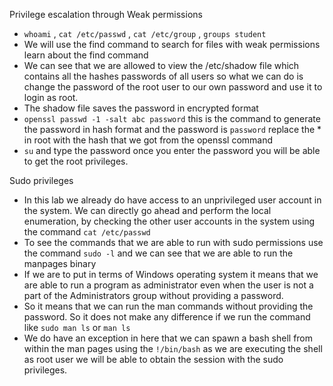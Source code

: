 Privilege escalation through Weak permissions

- `whoami` , `cat /etc/passwd` , `cat /etc/group` , `groups student` 
- We will use the find command to search for files with weak permissions learn about the find command
- We can see that we are allowed to view the /etc/shadow file which contains all the hashes passwords of all users so what we can do is change the password of the root user to our own password and use it to login as root.
- The shadow file saves the password in encrypted format
- `openssl passwd -1 -salt abc password` this is the command to generate the password in hash format and the password is `password` replace the \* in root with the hash that we got from the openssl command
- `su` and type the password once you enter the password you will be able to get the root privileges.

Sudo privileges

- In this lab we already do have access to an unprivileged user account in the system. We can directly go ahead and perform the local enumeration, by checking the other user accounts in the system using the command `cat /etc/passwd`
- To see the commands that we are able to run with sudo permissions use the command `sudo -l` and we can see that we are able to run the manpages binary 
- If we are to put in terms of Windows operating system it means that we are able to run a program as administrator even when the user is not a part of the Administrators group without providing a password.
- So it means that we can run the man commands without providing the password. So it does not make any difference if we run the command like `sudo man ls` or `man ls`
- We do have an exception in here that we can spawn a bash shell from within the man pages using the `!/bin/bash` as we are executing the shell as root user we will be able to obtain the session with the sudo privileges.